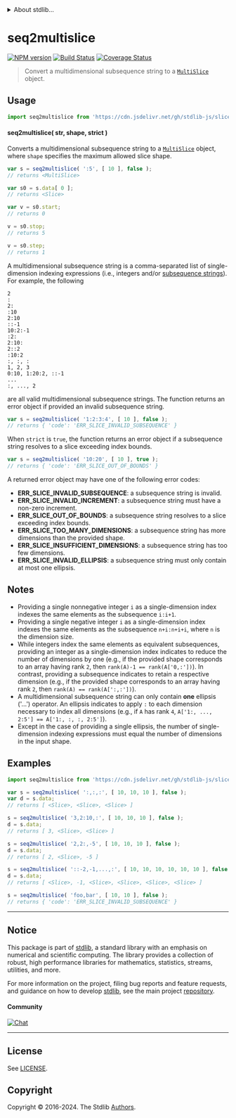 <!--

@license Apache-2.0

Copyright (c) 2023 The Stdlib Authors.

Licensed under the Apache License, Version 2.0 (the "License");
you may not use this file except in compliance with the License.
You may obtain a copy of the License at

   http://www.apache.org/licenses/LICENSE-2.0

Unless required by applicable law or agreed to in writing, software
distributed under the License is distributed on an "AS IS" BASIS,
WITHOUT WARRANTIES OR CONDITIONS OF ANY KIND, either express or implied.
See the License for the specific language governing permissions and
limitations under the License.

-->


<details>
  <summary>
    About stdlib...
  </summary>
  <p>We believe in a future in which the web is a preferred environment for numerical computation. To help realize this future, we've built stdlib. stdlib is a standard library, with an emphasis on numerical and scientific computation, written in JavaScript (and C) for execution in browsers and in Node.js.</p>
  <p>The library is fully decomposable, being architected in such a way that you can swap out and mix and match APIs and functionality to cater to your exact preferences and use cases.</p>
  <p>When you use stdlib, you can be absolutely certain that you are using the most thorough, rigorous, well-written, studied, documented, tested, measured, and high-quality code out there.</p>
  <p>To join us in bringing numerical computing to the web, get started by checking us out on <a href="https://github.com/stdlib-js/stdlib">GitHub</a>, and please consider <a href="https://opencollective.com/stdlib">financially supporting stdlib</a>. We greatly appreciate your continued support!</p>
</details>

# seq2multislice

[![NPM version][npm-image]][npm-url] [![Build Status][test-image]][test-url] [![Coverage Status][coverage-image]][coverage-url] <!-- [![dependencies][dependencies-image]][dependencies-url] -->

> Convert a multidimensional subsequence string to a [`MultiSlice`][@stdlib/slice/multi] object.

<!-- Section to include introductory text. Make sure to keep an empty line after the intro `section` element and another before the `/section` close. -->

<section class="intro">

</section>

<!-- /.intro -->

<!-- Package usage documentation. -->



<section class="usage">

## Usage

```javascript
import seq2multislice from 'https://cdn.jsdelivr.net/gh/stdlib-js/slice-base-seq2multislice@deno/mod.js';
```

<a name="main"></a>

#### seq2multislice( str, shape, strict )

Converts a multidimensional subsequence string to a [`MultiSlice`][@stdlib/slice/multi] object, where `shape` specifies the maximum allowed slice shape.

```javascript
var s = seq2multislice( ':5', [ 10 ], false );
// returns <MultiSlice>

var s0 = s.data[ 0 ];
// returns <Slice>

var v = s0.start;
// returns 0

v = s0.stop;
// returns 5

v = s0.step;
// returns 1
```

A multidimensional subsequence string is a comma-separated list of single-dimension indexing expressions (i.e., integers and/or [subsequence strings][@stdlib/slice/base/seq2slice]). For example, the following

```text
2
:
2:
:10
2:10
::-1
10:2:-1
:2:
2:10:
2::2
:10:2
:, :, :
1, 2, 3
0:10, 1:20:2, ::-1
...
:, ..., 2
```

are all valid multidimensional subsequence strings. The function returns an error object if provided an invalid subsequence string.

```javascript
var s = seq2multislice( '1:2:3:4', [ 10 ], false );
// returns { 'code': 'ERR_SLICE_INVALID_SUBSEQUENCE' }
```

When `strict` is `true`, the function returns an error object if a subsequence string resolves to a slice exceeding index bounds.

```javascript
var s = seq2multislice( '10:20', [ 10 ], true );
// returns { 'code': 'ERR_SLICE_OUT_OF_BOUNDS' }
```

A returned error object may have one of the following error codes:

-   **ERR_SLICE_INVALID_SUBSEQUENCE**: a subsequence string is invalid.
-   **ERR_SLICE_INVALID_INCREMENT**: a subsequence string must have a non-zero increment.
-   **ERR_SLICE_OUT_OF_BOUNDS**: a subsequence string resolves to a slice exceeding index bounds.
-   **ERR_SLICE_TOO_MANY_DIMENSIONS**: a subsequence string has more dimensions than the provided shape.
-   **ERR_SLICE_INSUFFICIENT_DIMENSIONS**: a subsequence string has too few dimensions.
-   **ERR_SLICE_INVALID_ELLIPSIS**: a subsequence string must only contain at most one ellipsis.

</section>

<!-- /.usage -->

<!-- Package usage notes. Make sure to keep an empty line after the `section` element and another before the `/section` close. -->

<section class="notes">

## Notes

-   Providing a single nonnegative integer `i` as a single-dimension index indexes the same elements as the subsequence `i:i+1`.
-   Providing a single negative integer `i` as a single-dimension index indexes the same elements as the subsequence `n+i:n+i+i`, where `n` is the dimension size.
-   While integers index the same elements as equivalent subsequences, providing an integer as a single-dimension index indicates to reduce the number of dimensions by one (e.g., if the provided shape corresponds to an array having rank `2`, then `rank(A)-1 == rank(A['0,:'])`). In contrast, providing a subsequence indicates to retain a respective dimension (e.g., if the provided shape corresponds to an array having rank `2`, then `rank(A) == rank(A[':,:'])`).
-   A multidimensional subsequence string can only contain **one** ellipsis ('...') operator. An ellipsis indicates to apply `:` to each dimension necessary to index all dimensions (e.g., if `A` has rank `4`, `A['1:, ..., 2:5'] == A['1:, :, :, 2:5']`).
-   Except in the case of providing a single ellipsis, the number of single-dimension indexing expressions must equal the number of dimensions in the input shape.

</section>

<!-- /.notes -->

<!-- Package usage examples. -->

<section class="examples">

## Examples

<!-- eslint no-undef: "error" -->

```javascript
import seq2multislice from 'https://cdn.jsdelivr.net/gh/stdlib-js/slice-base-seq2multislice@deno/mod.js';

var s = seq2multislice( ':,:,:', [ 10, 10, 10 ], false );
var d = s.data;
// returns [ <Slice>, <Slice>, <Slice> ]

s = seq2multislice( '3,2:10,:', [ 10, 10, 10 ], false );
d = s.data;
// returns [ 3, <Slice>, <Slice> ]

s = seq2multislice( '2,2:,-5', [ 10, 10, 10 ], false );
d = s.data;
// returns [ 2, <Slice>, -5 ]

s = seq2multislice( '::-2,-1,...,:', [ 10, 10, 10, 10, 10, 10 ], false );
d = s.data;
// returns [ <Slice>, -1, <Slice>, <Slice>, <Slice>, <Slice> ]

s = seq2multislice( 'foo,bar', [ 10, 10 ], false );
// returns { 'code': 'ERR_SLICE_INVALID_SUBSEQUENCE' }
```

</section>

<!-- /.examples -->

<!-- Section to include cited references. If references are included, add a horizontal rule *before* the section. Make sure to keep an empty line after the `section` element and another before the `/section` close. -->

<section class="references">

</section>

<!-- /.references -->

<!-- Section for related `stdlib` packages. Do not manually edit this section, as it is automatically populated. -->

<section class="related">

</section>

<!-- /.related -->

<!-- Section for all links. Make sure to keep an empty line after the `section` element and another before the `/section` close. -->


<section class="main-repo" >

* * *

## Notice

This package is part of [stdlib][stdlib], a standard library with an emphasis on numerical and scientific computing. The library provides a collection of robust, high performance libraries for mathematics, statistics, streams, utilities, and more.

For more information on the project, filing bug reports and feature requests, and guidance on how to develop [stdlib][stdlib], see the main project [repository][stdlib].

#### Community

[![Chat][chat-image]][chat-url]

---

## License

See [LICENSE][stdlib-license].


## Copyright

Copyright &copy; 2016-2024. The Stdlib [Authors][stdlib-authors].

</section>

<!-- /.stdlib -->

<!-- Section for all links. Make sure to keep an empty line after the `section` element and another before the `/section` close. -->

<section class="links">

[npm-image]: http://img.shields.io/npm/v/@stdlib/slice-base-seq2multislice.svg
[npm-url]: https://npmjs.org/package/@stdlib/slice-base-seq2multislice

[test-image]: https://github.com/stdlib-js/slice-base-seq2multislice/actions/workflows/test.yml/badge.svg?branch=main
[test-url]: https://github.com/stdlib-js/slice-base-seq2multislice/actions/workflows/test.yml?query=branch:main

[coverage-image]: https://img.shields.io/codecov/c/github/stdlib-js/slice-base-seq2multislice/main.svg
[coverage-url]: https://codecov.io/github/stdlib-js/slice-base-seq2multislice?branch=main

<!--

[dependencies-image]: https://img.shields.io/david/stdlib-js/slice-base-seq2multislice.svg
[dependencies-url]: https://david-dm.org/stdlib-js/slice-base-seq2multislice/main

-->

[chat-image]: https://img.shields.io/gitter/room/stdlib-js/stdlib.svg
[chat-url]: https://app.gitter.im/#/room/#stdlib-js_stdlib:gitter.im

[stdlib]: https://github.com/stdlib-js/stdlib

[stdlib-authors]: https://github.com/stdlib-js/stdlib/graphs/contributors

[umd]: https://github.com/umdjs/umd
[es-module]: https://developer.mozilla.org/en-US/docs/Web/JavaScript/Guide/Modules

[deno-url]: https://github.com/stdlib-js/slice-base-seq2multislice/tree/deno
[deno-readme]: https://github.com/stdlib-js/slice-base-seq2multislice/blob/deno/README.md
[umd-url]: https://github.com/stdlib-js/slice-base-seq2multislice/tree/umd
[umd-readme]: https://github.com/stdlib-js/slice-base-seq2multislice/blob/umd/README.md
[esm-url]: https://github.com/stdlib-js/slice-base-seq2multislice/tree/esm
[esm-readme]: https://github.com/stdlib-js/slice-base-seq2multislice/blob/esm/README.md
[branches-url]: https://github.com/stdlib-js/slice-base-seq2multislice/blob/main/branches.md

[stdlib-license]: https://raw.githubusercontent.com/stdlib-js/slice-base-seq2multislice/main/LICENSE

[@stdlib/slice/multi]: https://github.com/stdlib-js/slice-multi/tree/deno

[@stdlib/slice/base/seq2slice]: https://github.com/stdlib-js/slice-base-seq2slice/tree/deno

</section>

<!-- /.links -->
